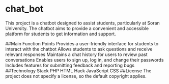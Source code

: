 # chat_bot
This project is a chatbot designed to assist students, particularly at Soran University. The chatbot aims to provide a convenient and accessible platform for students to get information and support.

##Main Function Points
Provides a user-friendly interface for students to interact with the chatbot
Allows students to ask questions and receive relevant responses
Maintains a chat history for users to review past conversations
Enables users to sign up, log in, and change their passwords
Includes features for submitting feedback and reporting bugs
##Technology Stack
PHP
HTML
Hack
JavaScript
CSS
##License
The project does not specify a license, so the default copyright applies.

